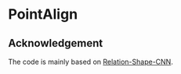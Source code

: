 # PointAlign

## Acknowledgement
The code is mainly based on [Relation-Shape-CNN](https://github.com/Yochengliu/Relation-Shape-CNN).

